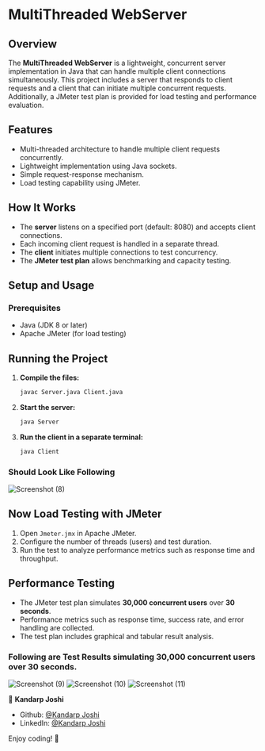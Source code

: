 # MultiThreaded WebServer

## Overview
The **MultiThreaded WebServer** is a lightweight, concurrent server implementation in Java that can handle multiple client connections simultaneously. This project includes a server that responds to client requests and a client that can initiate multiple concurrent requests. Additionally, a JMeter test plan is provided for load testing and performance evaluation.

## Features
- Multi-threaded architecture to handle multiple client requests concurrently.
- Lightweight implementation using Java sockets.
- Simple request-response mechanism.
- Load testing capability using JMeter.


## How It Works
- The **server** listens on a specified port (default: 8080) and accepts client connections.
- Each incoming client request is handled in a separate thread.
- The **client** initiates multiple connections to test concurrency.
- The **JMeter test plan** allows benchmarking and capacity testing.

## Setup and Usage
### Prerequisites
- Java (JDK 8 or later)
- Apache JMeter (for load testing)

## Running the Project
1. **Compile the files:**
   ```sh
   javac Server.java Client.java
   ```
2. **Start the server:**
   ```sh
   java Server
   ```
3. **Run the client in a separate terminal:**
   ```sh
   java Client
   ```
### Should Look Like Following

![Screenshot (8)](https://github.com/user-attachments/assets/3de3aa1d-1a81-46d3-ab6f-7357d40d1a0e)


## Now Load Testing with JMeter
1. Open `Jmeter.jmx` in Apache JMeter.
2. Configure the number of threads (users) and test duration.
3. Run the test to analyze performance metrics such as response time and throughput.

## Performance Testing
- The JMeter test plan simulates **30,000 concurrent users** over **30 seconds**.
- Performance metrics such as response time, success rate, and error handling are collected.
- The test plan includes graphical and tabular result analysis.

### Following are Test Results simulating **30,000 concurrent users** over **30 seconds**.
![Screenshot (9)](https://github.com/user-attachments/assets/1fee883c-89a3-43dc-80aa-656b7f634f4e)
![Screenshot (10)](https://github.com/user-attachments/assets/29df9a3d-0ce2-49ea-878c-38c7f9ba9ae6)
![Screenshot (11)](https://github.com/user-attachments/assets/e1c431c3-6d0c-46f1-9a6a-7e933fba1ebf)

👤 **Kandarp Joshi**

* Github: [@Kandarp Joshi](https://github.com/KandarpJoshi1112)
* LinkedIn: [@Kandarp Joshi](https://www.linkedin.com/in/kandarp-joshi-3451231bb/)

Enjoy coding! 🚀
